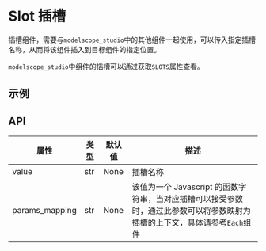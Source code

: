 # Slot 插槽

插槽组件，需要与`modelscope_studio`中的其他组件一起使用，可以传入指定插槽名称，从而将该组件插入到目标组件的指定位置。

`modelscope_studio`中组件的插槽可以通过获取`SLOTS`属性查看。

## 示例

<demo name="basic"></demo>

## API

| 属性           | 类型 | 默认值 | 描述                                                                                                                       |
| -------------- | ---- | ------ | -------------------------------------------------------------------------------------------------------------------------- |
| value          | str  | None   | 插槽名称                                                                                                                   |
| params_mapping | str  | None   | 该值为一个 Javascript 的函数字符串，当对应插槽可以接受参数时，通过此参数可以将参数映射为插槽的上下文，具体请参考`Each`组件 |
